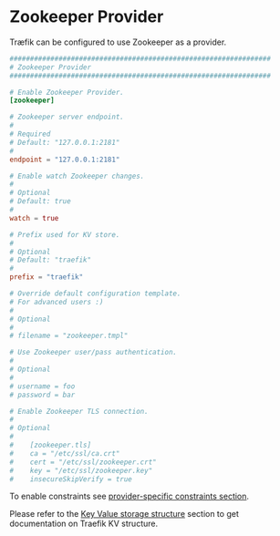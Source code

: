 # Zookeeper Provider

Træfik can be configured to use Zookeeper as a provider.

```toml
################################################################
# Zookeeper Provider
################################################################

# Enable Zookeeper Provider.
[zookeeper]

# Zookeeper server endpoint.
#
# Required
# Default: "127.0.0.1:2181"
#
endpoint = "127.0.0.1:2181"

# Enable watch Zookeeper changes.
#
# Optional
# Default: true
#
watch = true

# Prefix used for KV store.
#
# Optional
# Default: "traefik"
#
prefix = "traefik"

# Override default configuration template.
# For advanced users :)
#
# Optional
#
# filename = "zookeeper.tmpl"

# Use Zookeeper user/pass authentication.
#
# Optional
#
# username = foo
# password = bar

# Enable Zookeeper TLS connection.
#
# Optional
#
#    [zookeeper.tls]
#    ca = "/etc/ssl/ca.crt"
#    cert = "/etc/ssl/zookeeper.crt"
#    key = "/etc/ssl/zookeeper.key"
#    insecureSkipVerify = true
```

To enable constraints see [provider-specific constraints section](/configuration/commons/#provider-specific).

Please refer to the [Key Value storage structure](/user-guide/kv-config/#key-value-storage-structure) section to get documentation on Traefik KV structure.
